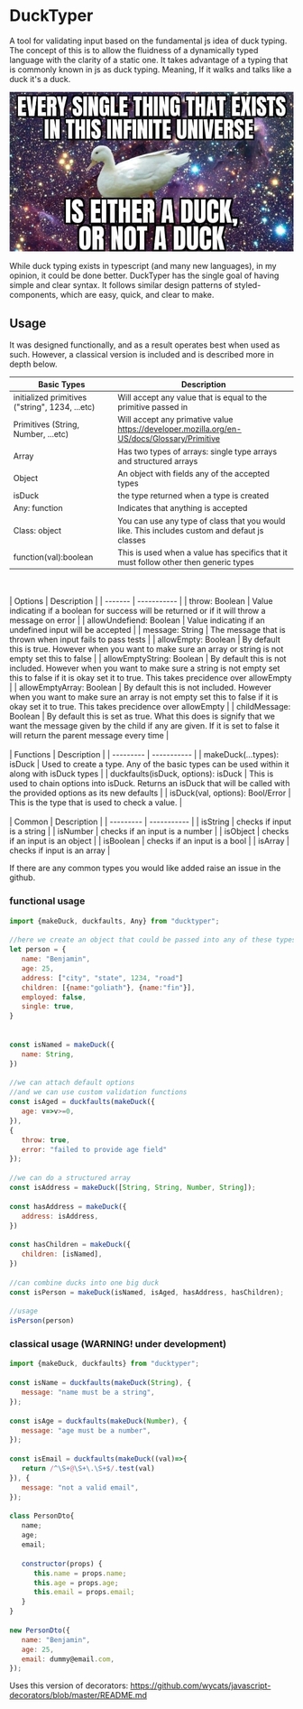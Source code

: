 # DuckTyper
A tool for validating input based on the fundamental js idea of duck typing. The concept of this is to allow the fluidness of a dynamically typed language with the clarity of a static one. It takes advantage of a typing that is commonly known in js as duck typing. Meaning, If it walks and talks like a duck it's a duck.
<br/>

<p align="center">
  <img src="https://github.com/lewibs/ducktyper/blob/main/images/duckornot.jpg?raw=true" alt="duck image"/>
</p>

 
While duck typing exists in typescript (and many new languages), in my opinion, it could be done better. DuckTyper has the single goal of having simple and clear syntax. It follows similar design patterns of styled-components, which are easy, quick, and clear to make.
<br/>
 
## Usage
It was designed functionally, and as a result operates best when used as such. However, a classical version is included and is described more in depth below.
<br/>
 
| Basic Types | Description |
| -------------- | ----------- |
| initialized primitives ("string", 1234, ...etc) | Will accept any value that is equal to the primitive passed in |
| Primitives (String, Number, ...etc) | Will accept any primative value https://developer.mozilla.org/en-US/docs/Glossary/Primitive |
| Array | Has two types of arrays: single type arrays and structured arrays |
| Object | An object with fields any of the accepted types |
| isDuck | the type returned when a type is created |
| Any: function | Indicates that anything is accepted |
| Class: object | You can use any type of class that you would like. This includes custom and defaut js classes |
| function(val):boolean | This is used when a value has specifics that it must follow other then generic types |
<br></br>
| Options | Description |
| ------- | ----------- |
| throw: Boolean | Value indicating if a boolean for success will be returned or if it will throw a message on error |
| allowUndefiend: Boolean | Value indicating if an undefined input will be accepted |
| message: String | The message that is thrown when input fails to pass tests |
| allowEmpty: Boolean | By default this is true. However when you want to make sure an array or string is not empty set this to false |
| allowEmptyString: Boolean | By default this is not included. However when you want to make sure a string is not empty set this to false if it is okay set it to true. This takes precidence over allowEmpty |
| allowEmptyArray: Boolean | By default this is not included. However when you want to make sure an array is not empty set this to false if it is okay set it to true. This takes precidence over allowEmpty |
| childMessage: Boolean | By default this is set as true. What this does is signify that we want the message given by the child if any are given. If it is set to false it will return the parent message every time | 
<br></br>
| Functions | Description |
| --------- | ----------- |
| makeDuck(...types): isDuck | Used to create a type. Any of the basic types can be used within it along with isDuck types |
| duckfaults(isDuck, options): isDuck | This is used to chain options into isDuck. Returns an isDuck that will be called with the provided options as its new defaults |
| isDuck(val, options): Bool/Error | This is the type that is used to check a value. |
<br></br>
| Common | Description |
| --------- | ----------- |
| isString | checks if input is a string |
| isNumber | checks if an input is a number | 
| isObject | checks if an input is an object |
| isBoolean | checks if an input is a bool |
| isArray | checks if input is an array |

If there are any common types you would like added raise an issue in the github.

### functional usage
 
```javascript
import {makeDuck, duckfaults, Any} from "ducktyper";
 
//here we create an object that could be passed into any of these types
let person = {
   name: "Benjamin",
   age: 25,
   address: ["city", "state", 1234, "road"]
   children: [{name:"goliath"}, {name:"fin"}],
   employed: false,
   single: true,
}
 
 
const isNamed = makeDuck({
   name: String,
})
 
//we can attach default options
//and we can use custom validation functions
const isAged = duckfaults(makeDuck({
   age: v=>v>=0,
}),
{
   throw: true,
   error: "failed to provide age field"
});
 
//we can do a structured array
const isAddress = makeDuck([String, String, Number, String]);
 
const hasAddress = makeDuck({
   address: isAddress,
})
 
const hasChildren = makeDuck({
   children: [isNamed],
})
 
//can combine ducks into one big duck
const isPerson = makeDuck(isNamed, isAged, hasAddress, hasChildren);
 
//usage
isPerson(person)
```

### classical usage (WARNING! under development)

```javascript
import {makeDuck, duckfaults} from "ducktyper";
 
const isName = duckfaults(makeDuck(String), {
   message: "name must be a string",
});

const isAge = duckfaults(makeDuck(Number), {
   message: "age must be a number",
});

const isEmail = duckfaults(makeDuck((val)=>{
   return /^\S+@\S+\.\S+$/.test(val)
}), {
   message: "not a valid email",
});

class PersonDto{
   name;
   age;
   email;

   constructor(props) {
      this.name = props.name;
      this.age = props.age;
      this.email = props.email;
   }
}

new PersonDto({
   name: "Benjamin",
   age: 25,
   email: dummy@email.com,
});
```




Uses this version of decorators: https://github.com/wycats/javascript-decorators/blob/master/README.md
